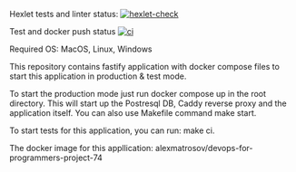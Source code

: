 Hexlet tests and linter status:
[![hexlet-check](https://github.com/mrnion/devops-for-programmers-project-74/actions/workflows/hexlet-check.yml/badge.svg)](https://github.com/mrnion/devops-for-programmers-project-74/actions/workflows/hexlet-check.yml)

Test and docker push status
[![ci](https://github.com/mrnion/devops-for-programmers-project-74/actions/workflows/push.yml/badge.svg)](https://github.com/mrnion/devops-for-programmers-project-74/actions/workflows/push.yml)

Required OS: MacOS, Linux, Windows

This repository contains fastify application with docker compose files to start this application in production & test mode.

To start the production mode just run docker compose up in the root directory. This will start up the Postresql DB, Caddy reverse proxy and the application itself. You can also use Makefile command make start.

To start tests for this application, you can run: make ci.

The docker image for this appllication: alexmatrosov/devops-for-programmers-project-74
